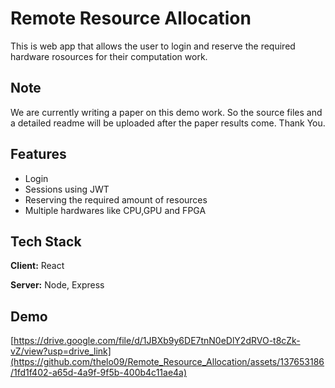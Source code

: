 
# Remote Resource Allocation

This is web app that allows the user to login and reserve the required hardware rosources for their computation work. 


## Note
We are currently writing a paper on this demo work. So the source files and a detailed readme will be uploaded after the paper results come. Thank You.


## Features

- Login
- Sessions using JWT
- Reserving the required amount of resources 
- Multiple hardwares like CPU,GPU and FPGA


## Tech Stack

**Client:** React

**Server:** Node, Express


## Demo

[https://drive.google.com/file/d/1JBXb9y6DE7tnN0eDlY2dRVO-t8cZk-vZ/view?usp=drive_link](https://github.com/thelo09/Remote_Resource_Allocation/assets/137653186/1fd1f402-a65d-4a9f-9f5b-400b4c11ae4a)


